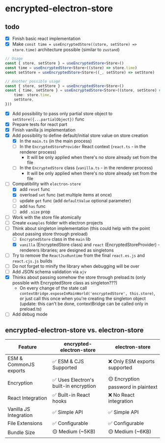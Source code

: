 # encrypted-electron-store

## todo

- [x] Finish basic react implementation
- [x] Make `const time = useEncryptedStore((store, setStore) => store.time)` architecture possible (similar to `zustand`)

```typescript
// Usage
const { store, setStore } = useEncryptedStore<Store>()
const time = useEncryptedStore<Store>((store) => store.time)
const setStore = useEncryptedStore<Store>((_, setStore) => setStore)

// Another possible usage
const { store, setStore } = useEncryptedStore<Store>()
const { time, setStore } = useEncryptedStore<Store>((store, setStore) => ({
	time: store.time,
	setStore,
}))
```

- [x] Add possibility to pass only partial store object to `setStore({...partialObject})` func
- [x] Prepare tests for react part
- [x] Finish vanilla js implementation
- [x] Add possibility to define default/initial store value on store creation
  - [x] In the `main.ts` (in the main process)
  - [ ] In the `EncryptedStoreProvider` React context (`react.ts` - in the renderer process)
    - It will be only applied when there's no store already set from the file
  - [ ] In the `EncryptedStore` class (`vanilla.ts` - in the renderer process)
    - It will be only applied when there's no store already set from the file
- [ ] Compatibility with `electron-store`
  - [x] add `reset` func
  - [x] overload `set` func (set multiple items at once)
  - [ ] update `get` func (add `defaultValue` optional parameter)
  - [ ] add `has` func
  - [ ] add `.size` prop
- [ ] Work with the store file atomically
- [ ] Create `examples` folder with electron projects
- [ ] Think about singleton implementation (this could help with the point about passing store through preload)
  - [ ] `EncryptedStore` class in the `main` lib
  - [x] `vanilla` (EncryptedStore class) and `react` (EncryptedStoreProvider) - renderers libraries; are designed as singletons
- [ ] Try to remove the `ReactJsxRuntime` from the final `react.es.js` and `react.cjs.js` builds
- [ ] Do not forget to minify the library when debugging will be over
- [ ] Add JSON schema validation via `ajv`
- [x] Thinks about passing somehow the store through preload.ts (only possible with EncryptedStore class as singleton???)
  - On every change of the state call `contextBridge.exposeInMainWorld('encryptedStore', this.store)`, or just call this once when you're creating the singleton object (update: this can't be done, contextBridge can be called only in preload.ts)
- [ ] Add debug mode

## encrypted-electron-store vs. electron-store

| Feature                | encrypted-electron-store               | electron-store                      |
| ---------------------- | -------------------------------------- | ----------------------------------- |
| ESM & CommonJS exports | ✅ ESM & CJS Supported                 | ❌ Only ESM exports supported       |
| Encryption             | ✅ Uses Electron's built-in encryption | 🟡 Encryption password in plaintext |
| React Integration      | ✅ Built-in React hooks                | ❌ No React integration             |
| Vanilla JS Integration | ✅ Simple API                          | ✅ Simple API                       |
| File Extensions        | ✅ Configurable                        | ✅ Configurable                     |
| Bundle Size            | 🟡 Medium (~5KB)                       | 🟡 Medium (~6KB)                    |
